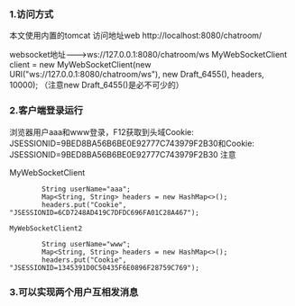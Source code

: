 ### 1.访问方式

本文使用内置的tomcat 访问地址web http://localhost:8080/chatroom/

websocket地址--->ws://127.0.0.1:8080/chatroom/ws
MyWebSocketClient client = new MyWebSocketClient(new URI("ws://127.0.0.1:8080/chatroom/ws"), new Draft_6455(), headers, 10000);
（注意new Draft_6455()是必不可少的）

### 2.客户端登录运行

浏览器用户aaa和www登录，F12获取到头域Cookie: JSESSIONID=9BED8BA56B6BE0E92777C743979F2B30和Cookie: JSESSIONID=9BED8BA56B6BE0E92777C743979F2B30
注意

MyWebSocketClient

```
        String userName="aaa";
        Map<String, String> headers = new HashMap<>();
        headers.put("Cookie", "JSESSIONID=6CD7248AD419C7DFDC696FA01C28A467");
```

```
MyWebSocketClient2
```

```
        String userName="www";
        Map<String, String> headers = new HashMap<>();
        headers.put("Cookie", "JSESSIONID=1345391D0C50435F6E0896F28759C769");
```



### 3.可以实现两个用户互相发消息

